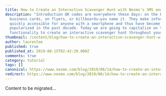 ```yaml
---
title: How to Create an Interactive Scavenger Hunt with Nexmo’s SMS and Voice API
description: "Introduction QR codes are everywhere these days: on the back of
  business cards, on flyers, or billboards—you name it. They make information
  quickly accessible for anyone with a smartphone and thus have become
  popularized in the past decade. Today we are going to capitalize on that
  functionality to create an interactive scavenger hunt throughout your […]"
thumbnail: /content/blog/how-to-create-an-interactive-scavenger-hunt-with-nexmos-sms-and-voice-api-dr/E_Interactive-Scavenger-Hunt_1200x600.jpg
author: laurenlee
published: true
published_at: 2019-08-15T02:42:29.000Z
comments: true
category: tutorial
tags: []
canonical: https://www.nexmo.com/blog/2019/08/14/how-to-create-an-interactive-scavenger-hunt-with-nexmos-sms-and-voice-api-dr
redirect: https://www.nexmo.com/blog/2019/08/14/how-to-create-an-interactive-scavenger-hunt-with-nexmos-sms-and-voice-api-dr
---
```


Content to be migrated...
